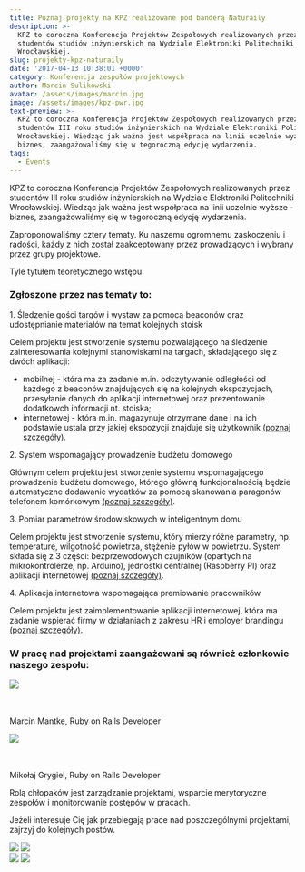 ```yaml
---
title: Poznaj projekty na KPZ realizowane pod banderą Naturaily
description: >-
  KPZ to coroczna Konferencja Projektów Zespołowych realizowanych przez
  studentów studiów inżynierskich na Wydziale Elektroniki Politechniki
  Wrocławskiej. 
slug: projekty-kpz-naturaily
date: '2017-04-13 10:38:01 +0000'
category: Konferencja zespołów projektowych
author: Marcin Sulikowski
avatar: /assets/images/marcin.jpg
image: /assets/images/kpz-pwr.jpg
text-preview: >-
  KPZ to coroczna Konferencja Projektów Zespołowych realizowanych przez
  studentów III roku studiów inżynierskich na Wydziale Elektroniki Politechniki
  Wrocławskiej. Wiedząc jak ważna jest współpraca na linii uczelnie wyższe -
  biznes, zaangażowaliśmy się w tegoroczną edycję wydarzenia.
tags:
  - Events
---
```


KPZ to coroczna Konferencja Projektów Zespołowych realizowanych przez studentów III roku studiów inżynierskich na Wydziale Elektroniki Politechniki Wrocławskiej. Wiedząc jak ważna jest współpraca na linii uczelnie wyższe - biznes, zaangażowaliśmy się w tegoroczną edycję wydarzenia.

Zaproponowaliśmy cztery tematy. Ku naszemu ogromnemu zaskoczeniu i radości, każdy z nich został zaakceptowany przez prowadzących i wybrany przez grupy projektowe.

Tyle tytułem teoretycznego wstępu.

### Zgłoszone przez nas tematy to:

<p>1. <span class="text-bold">Śledzenie gości targów i wystaw za pomocą beaconów oraz udostępnianie materiałów na temat kolejnych stoisk</span></p>

   Celem projektu jest stworzenie systemu pozwalającego na śledzenie zainteresowania kolejnymi stanowiskami na targach, składającego się z dwóch aplikacji:

  * mobilnej - która ma za zadanie m.in. odczytywanie odległości od każdego z beaconów znajdujących się na kolejnych ekspozycjach, przesyłanie danych do aplikacji internetowej oraz prezentowanie dodatkowch informacji nt. stoiska;
  * internetowej - która m.in. magazynuje otrzymane dane i na ich podstawie ustala przy jakiej ekspozycji znajduje się użytkownik [(poznaj szczegóły)](http://naturaily.com/blog/post/kpz-ledzenie-goci-targw-i-wystaw-za-pomoc-beaconw-poznaj-projekt).


<p>2. <span class="text-bold">System wspomagający prowadzenie budżetu domowego</span></p>

   Głównym celem projektu jest stworzenie systemu wspomagającego prowadzenie budżetu domowego, którego główną funkcjonalnością będzie automatyczne dodawanie wydatków za pomocą skanowania paragonów telefonem komórkowym [(poznaj szczegóły)](http://naturaily.com/blog/post/kpz-system-wspomagajcy-prowadzenie-budetu-domowego-poznaj-projekt).

<p>3. <span class="text-bold">Pomiar parametrów środowiskowych w inteligentnym domu</span></p>

   Celem projektu jest stworzenie systemu, który mierzy różne parametry, np. temperaturę, wilgotność powietrza, stężenie pyłów w powietrzu. System składa się z 3 części: bezprzewodowych czujników (opartych na mikrokontrolerze, np. Arduino), jednostki centralnej (Raspberry PI) oraz aplikacji internetowej [(poznaj szczegóły)](http://naturaily.com/blog/post/kpz-pomiar-parametrw-rodowiskowych-w-inteligentnym-domu-poznaj-projekt).

<p>4. <span class="text-bold">Aplikacja internetowa wspomagająca premiowanie pracowników</span></p>

   Celem projektu jest zaimplementowanie aplikacji internetowej, która ma zadanie wspierać firmy w działaniach z zakresu HR i employer brandingu [(poznaj szczegóły)](http://naturaily.com/blog/post/kpz-aplikacja-internetowa-wspomagajca-premiowanie-pracownikw-poznaj-projekt).

### W pracę nad projektami zaangażowani są również członkowie naszego zespołu:

<div class="kpz-subjects">

  <img class="android-image" src="/assets/images/kpz-marcin.jpg">

  <div class="kpz-subjects-text">
    <br>
    <br>
    <p>
      Marcin Mantke, Ruby on Rails Developer
    </p>
  </div>

</div>


<div class="kpz-subjects">

  <img class="android-image" src="/assets/images/kpz-mikolaj.jpg">

  <div class="kpz-subjects-text">
    <br>
    <br>
    <p>
      Mikołaj Grygiel, Ruby on Rails Developer
    </p>
  </div>

</div>

Rolą chłopaków jest zarządzanie projektami, wsparcie merytoryczne zespołów i monitorowanie postępów w pracach.

Jeżeli interesuje Cię jak przebiegają prace nad poszczególnymi projektami, zajrzyj do kolejnych postów.

<div class="kpz-subjects">
  <a href="http://naturaily.com/blog/post/kpz-ledzenie-goci-targw-i-wystaw-za-pomoc-beaconw-poznaj-projekt"><img class="" src="/assets/images/kpz-1-temat.png"></a>
  <a href="http://naturaily.com/blog/post/kpz-system-wspomagajcy-prowadzenie-budetu-domowego-poznaj-projekt"><img class="" src="/assets/images/kpz-2-temat.png"></a>
</div>

<div class="kpz-subjects">
  <a href="http://naturaily.com/blog/post/kpz-pomiar-parametrw-rodowiskowych-w-inteligentnym-domu-poznaj-projekt"><img class="" src="/assets/images/kpz-3-temat.png"></a>
  <a href="http://naturaily.com/blog/post/kpz-aplikacja-internetowa-wspomagajca-premiowanie-pracownikw-poznaj-projekt"><img class="" src="/assets/images/kpz-4-temat.png"></a>
</div>
